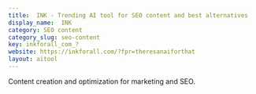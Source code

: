 ```yaml
---
title:  INK - Trending AI tool for SEO content and best alternatives
display_name:  INK
category: SEO content
category_slug: seo-content
key: inkforall_com_?
website: https://inkforall.com/?fpr=theresanaiforthat
layout: aitool
---
```


Content creation and optimization for marketing and SEO.
